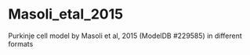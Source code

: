 # Masoli_etal_2015
Purkinje cell model by Masoli et al, 2015 (ModelDB #229585) in different formats
